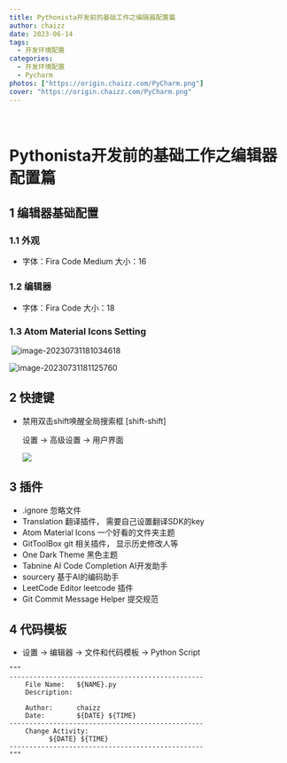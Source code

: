 ```yaml
---
title: Pythonista开发前的基础工作之编辑器配置篇
author: chaizz
date: 2023-06-14
tags:
  - 开发环境配置
categories:
  - 开发环境配置
  - Pycharm
photos: ["https://origin.chaizz.com/PyCharm.png"]
cover: "https://origin.chaizz.com/PyCharm.png"
---
```


​    

<!--more-->

# Pythonista开发前的基础工作之编辑器配置篇

## 1 编辑器基础配置

### 1.1 外观

- 字体：Fira Code Medium  大小：16

### 1.2 编辑器

- 字体：Fira Code  大小：18

### 1.3 Atom Material Icons Setting

​	![image-20230731181034618](https://origin.chaizz.com/tc/image-20230731181034618.png)



![image-20230731181125760](https://origin.chaizz.com/tc/image-20230731181125760.png)



## 2 快捷键

- 禁用双击shift唤醒全局搜索框 [shift-shift] 

  设置 -> 高级设置 -> 用户界面

  ![](https://origin.chaizz.com/tc/image-20230614153241084.png)



## 3 插件

- .ignore  忽略文件
- Translation 翻译插件， 需要自己设置翻译SDK的key 
- Atom Material Icons   一个好看的文件夹主题
- GitToolBox    git 相关插件， 显示历史修改人等
- One Dark Theme  黑色主题
- Tabnine AI Code Completion AI开发助手
- sourcery  基于AI的编码助手
- LeetCode Editor leetcode 插件
- Git Commit Message Helper 提交规范



## 4 代码模板

-  设置 -> 编辑器 -> 文件和代码模板 -> Python Script 

  ```
  """
  -------------------------------------------------
      File Name:   ${NAME}.py
      Description: 
          
      Author:      chaizz
      Date:        ${DATE} ${TIME}
  -------------------------------------------------
      Change Activity:
            ${DATE} ${TIME}
  -------------------------------------------------
  """
  ```

  
